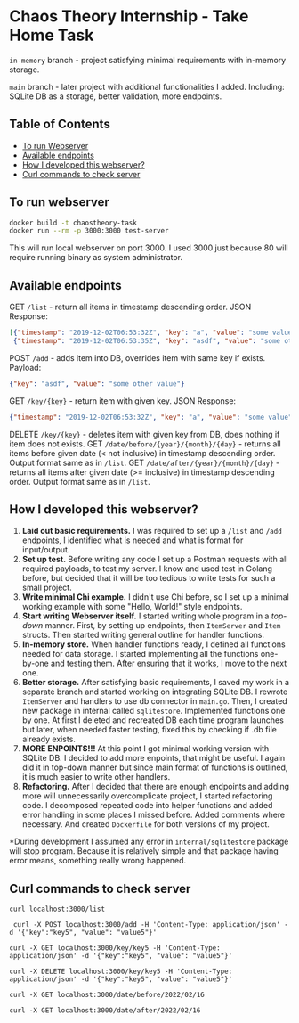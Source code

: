 # Chaos Theory Internship - Take Home Task

`in-memory` branch - project satisfying minimal requirements with in-memory storage.

`main` branch - later project with additional functionalities I added. Including: SQLite DB as a storage, better validation, more endpoints.

## Table of Contents

* [To run Webserver](#to-run-webserver)
* [Available endpoints](#available-endpoints)
* [How I developed this webserver?](#how-dev)
* [Curl commands to check server](#curl)

## To run webserver

```bash
docker build -t chaostheory-task
docker run --rm -p 3000:3000 test-server
```

This will run local webserver on port 3000. I used 3000 just because 80 will require running binary as system administrator.

## Available endpoints

GET `/list` - return all items in timestamp descending order. JSON Response:
```json
[{"timestamp": "2019-12-02T06:53:32Z", "key": "a", "value": "some value"},
 {"timestamp": "2019-12-02T06:53:35Z", "key": "asdf", "value": "some other value"}]
```

POST `/add` - adds item into DB, overrides item with same key if exists. Payload:

```json
{"key": "asdf", "value": "some other value"}
```

GET `/key/{key}` - return item with given key. JSON Response:

```json
{"timestamp": "2019-12-02T06:53:32Z", "key": "a", "value": "some value"}
```

DELETE `/key/{key}` - deletes item with given key from DB, does nothing if item does not exists.
GET `/date/before/{year}/{month}/{day}` - returns all items before given date (< not inclusive) in timestamp descending order. Output format same as in `/list`.
GET `/date/after/{year}/{month}/{day}` - returns all items after given date (>= inclusive) in timestamp descending order. Output format same as in `/list`.

## How I developed this webserver? <a name="how-dev" />

1. **Laid out basic requirements.** I was required to set up a `/list` and `/add` endpoints, I identified what is needed and what is format for input/output.
2. **Set up test.** Before writing any code I set up a Postman requests with all required payloads, to test my server. I know and used test in Golang before, but decided that it will be too tedious to write tests for such a small project.
3. **Write minimal Chi example.** I didn't use Chi before, so I set up a minimal working example with some "Hello, World!" style endpoints.
4. **Start writing Webserver itself.** I started writing whole program in a *top-down* manner. First, by setting up endpoints, then `ItemServer` and `Item` structs. Then started writing general outline for handler functions.
5. **In-memory store.** When handler functions ready, I defined all functions needed for data storage. I started implementing all the functions one-by-one and testing them. After ensuring that it works, I move to the next one. 
6. **Better storage.** After satisfying basic requirements, I saved my work in  a separate branch and started working on integrating SQLite DB. I rewrote `ItemServer` and handlers to use db connector in `main.go`. Then, I created new package in internal called `sqlitestore`. Implemented functions one by one. At first I deleted and recreated DB each time program launches but later, when needed faster testing, fixed this by checking if .db file already exists.
7. **MORE ENPOINTS!!!** At this point I got minimal working version with SQLite DB. I decided to add more enpoints, that might be useful. I again did it in top-down manner but since main format of functions is outlined, it is much easier to write other handlers. 
8. **Refactoring.** After I decided that there are enough endpoints and adding more will unnecessarily overcomplicate project, I started refactoring code. I decomposed repeated code into helper functions and added error handling in some places I missed before. Added comments where necessary. And created `Dockerfile` for both versions of my project.

*During development I assumed any error in `internal/sqlitestore` package will stop program. Because it is relatively simple and that package having error means, something really wrong happened.

## Curl commands to check server <a name="curl" />

`curl localhost:3000/list`

` curl -X POST localhost:3000/add -H 'Content-Type: application/json' -d '{"key":"key5", "value": "value5"}'`

`curl -X GET localhost:3000/key/key5 -H 'Content-Type: application/json' -d '{"key":"key5", "value": "value5"}'`

`curl -X DELETE localhost:3000/key/key5 -H 'Content-Type: application/json' -d '{"key":"key5", "value": "value5"}'`

`curl -X GET localhost:3000/date/before/2022/02/16`

`curl -X GET localhost:3000/date/after/2022/02/16`

